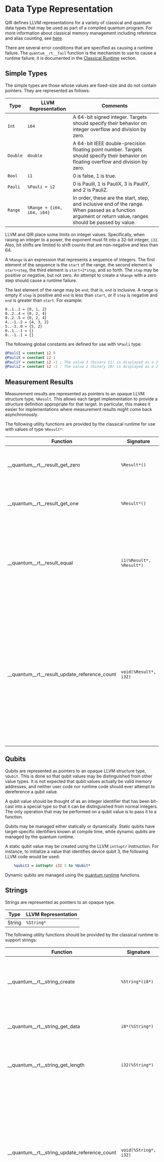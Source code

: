 # Data Type Representation

QIR defines LLVM representations for a variety of classical and quantum data
types that may be used as part of a compiled quantum program. For more
information about classical memory management including reference and alias
counting, see [here](3_Classical_Runtime.md#memory-management).

There are several error conditions that are specified as causing a runtime
failure. The `quantum__rt__fail` function is the mechanism to use to cause a
runtime failure; it is documented in the [Classical
Runtime](3_Classical_Runtime.md) section.

## Simple Types

The simple types are those whose values are fixed-size and do not contain
pointers. They are represented as follows:

| Type     | LLVM Representation        | Comments |
|----------|----------------------------|----------|
| `Int`    | `i64`                      | A 64-bit signed integer. Targets should specify their behavior on integer overflow and division by zero. |
| `Double` | `double`                   | A 64-bit IEEE double-precision floating point number. Targets should specify their behavior on floating overflow and division by zero. |
| `Bool`   | `i1`                       | 0 is false, 1 is true. |
| `Pauli`  | `%Pauli = i2`            | 0 is PauliI, 1 is PauliX, 3 is PauliY, and 2 is PauliZ. |
| `Range`  | `%Range = {i64, i64, i64}` | In order, these are the start, step, and inclusive end of the range. When passed as a function argument or return value, ranges should be passed by value. |

LLVM and QIR place some limits on integer values. Specifically, when raising an
integer to a power, the exponent must fit into a 32-bit integer, `i32`. Also,
bit shifts are limited to shift counts that are non-negative and less than 64.

A `%Range` is an expression that represents a sequence of integers. The first
element of the sequence is the `start` of the range, the second element is
`start+step`, the third element is `start+2*step`, and so forth. The `step` may
be positive or negative, but not zero. An attempt to create a `%Range` with a
zero step should cause a runtime failure.

The last element of the range may be `end`; that is, `end` is inclusive. A range
is empty if `step` is positive and `end` is less than `start`, or if `step` is
negative and `end` is greater than `start`. For example:

```text
0..1..2 = {0, 1, 2}
0..2..4 = {0, 2, 4}
0..2..5 = {0, 2, 4}
4..-1..2 = {4, 3, 2}
5..-3..0 = {5, 2}
0..1..-1 = {}
0..-1..1 = {}
```

The following global constants are defined for use with `%Pauli` type:

```LLVM
@PauliI = constant i2 0
@PauliX = constant i2 1
@PauliY = constant i2 -1 ; The value 3 (binary 11) is displayed as a 2-bit signed value of -1 (binary 11).
@PauliZ = constant i2 -2 ; The value 2 (binary 10) is displayed as a 2-bit signed value of -2 (binary 10).
```

## Measurement Results

Measurement results are represented as pointers to an opaque LLVM structure
type, `%Result`. This allows each target implementation to provide a structure
definition appropriate for that target. In particular, this makes it easier for
implementations where measurement results might come back asynchronously.

The following utility functions are provided by the classical runtime for use
with values of type `%Result*`:

| Function                          | Signature                | Description |
|-----------------------------------|--------------------------|-------------|
| __quantum__rt__result_get_zero    | `%Result*()`             | Returns a constant representing a measurement result zero.
| __quantum__rt__result_get_one     | `%Result*()`             | Returns a constant representing a measurement result one.
| __quantum__rt__result_equal       | `i1(%Result*, %Result*)` | Returns true if the two results are the same, and false if they are different. If a `%Result*` parameter is null, a runtime failure should occur. |
| __quantum__rt__result_update_reference_count   | `void(%Result*, i32)` | Adds the given integer value to the reference count for the result. Deallocates the result if the reference count becomes 0. The behavior is undefined if the reference count becomes negative. The call should be ignored if the given `%Result*` is a null pointer. |

## Qubits

Qubits are represented as pointers to an opaque LLVM structure type, `%Qubit`.
This is done so that qubit values may be distinguished from other value types.
It is not expected that qubit values actually be valid memory addresses, and
neither user code nor runtime code should ever attempt to dereference a qubit
value.

A qubit value should be thought of as an integer identifier that has been
bit-cast into a special type so that it can be distinguished from normal
integers. The only operation that may be performed on a qubit value is to pass
it to a function.

Qubits may be managed either statically or dynamically. Static qubits have
target-specific identifiers known at compile time, while dynamic qubits are
managed by the quantum runtime.

A static qubit value may be created using the LLVM `inttoptr` instruction. For
instance, to initialize a value that identifies device qubit 3, the following
LLVM code would be used:

```llvm
    %qubit3 = inttoptr i32 3 to %Qubit*
```

Dynamic qubits are managed using the [quantum runtime](4_Quantum_Runtime.md)
functions.

## Strings

Strings are represented as pointers to an opaque type.

| Type   | LLVM Representation |
|--------|---------------------|
| String | `%String*`          |

The following utility functions should be provided by the classical runtime to
support strings:

| Function                          | Signature                      | Description |
|-----------------------------------|--------------------------------|-------------|
| __quantum__rt__string_create      | `%String*(i8*)`      | Creates a string from an array of UTF-8 bytes. The byte array is expected to be zero-terminated. |
| __quantum__rt__string_get_data    | `i8*(%String*)`      | Returns a pointer to the zero-terminated array of UTF-8 bytes. |
| __quantum__rt__string_get_length  | `i32(%String*)`      | Returns the length of the byte array that contains the string data. |
| __quantum__rt__string_update_reference_count   | `void(%String*, i32)` | Adds the given integer value to the reference count for the string. Deallocates the string if the reference count becomes 0. The behavior is undefined if the reference count becomes negative. The call should be ignored if the given `%String*` is a null pointer. |
| __quantum__rt__string_concatenate | `%String*(%String*, %String*)` | Creates a new string that is the concatenation of the two argument strings. If a `%String*` parameter is null, a runtime failure should occur. |
| __quantum__rt__string_equal       | `i1(%String*, %String*)`       | Returns true if the two strings are equal, false otherwise. If a `%String*` parameter is null, a runtime failure should occur. |

The following utility functions support converting values of other types to
strings. In every case, the returned string is allocated on the heap; the string
can't be allocated by the caller because the length of the string depends on the
actual value.

| Function                         | Signature            | Description |
|----------------------------------|----------------------|-------------|
| __quantum__rt__int_to_string     | `%String*(i64)`      | Returns a string representation of the integer. |
| __quantum__rt__double_to_string  | `%String*(Double)`   | Returns a string representation of the double. |
| __quantum__rt__bool_to_string    | `%String*(i1)`       | Returns a string representation of the Boolean. |
| __quantum__rt__result_to_string  | `%String*(%Result*)` | Returns a string representation of the result. |
| __quantum__rt__pauli_to_string   | `%String*(%Pauli)`   | Returns a string representation of the Pauli. |
| __quantum__rt__qubit_to_string   | `%String*(%Qubit*)`  | Returns a string representation of the qubit. |
| __quantum__rt__range_to_string   | `%String*(%Range)`   | Returns a string representation of the range. |
| __quantum__rt__bigint_to_string  | `%String*(%BigInt*)` | Returns a string representation of the big integer. |

In all cases, if a pointer parameter is null, a runtime failure should occur.

## Big Integers

Unlimited-precision integers, also known as "big integers", are represented as
pointers to an opaque type.

| Type   | LLVM Representation |
|--------|---------------------|
| BigInt | `%BigInt*`          |

The following utility functions are provided by the classical runtime to support
big integers.

| Function                          | Signature                      | Description |
|-----------------------------------|--------------------------------|-------------|
| __quantum__rt__bigint_create_i64  | `%BigInt*(i64)`                | Creates a big integer with the specified initial value. |
| __quantum__rt__bigint_create_array | `%BigInt*(i32, i8*)`    | Creates a big integer with the value specified by the `i8` array. The 0-th element of the array is the highest-order byte, followed by the first element, etc. |
| __quantum__rt__bigint_get_data    | `i8*(%BigInt*)`      | Returns a pointer to the `i8` array containing the value of the big integer. |
| __quantum__rt__bigint_get_length  | `i32(%BigInt*)`      | Returns the length of the `i8` array that represents the big integer value. |
| __quantum__rt__bigint_update_reference_count   | `void(%BigInt*, i32)` | Adds the given integer value to the reference count for the big integer. Deallocates the big integer if the reference count becomes 0. The behavior is undefined if the reference count becomes negative. The call should be ignored if the given `%BigInt*` is a null pointer. |
| __quantum__rt__bigint_negate      | `%BigInt*(%BigInt*)`           | Returns the negative of the big integer. |
| __quantum__rt__bigint_add         | `%BigInt*(%BigInt*, %BigInt*)` | Adds two big integers and returns their sum. |
| __quantum__rt__bigint_subtract    | `%BigInt*(%BigInt*, %BigInt*)` | Subtracts the second big integer from the first and returns their difference. |
| __quantum__rt__bigint_multiply    | `%BigInt*(%BigInt*, %BigInt*)` | Multiplies two big integers and returns their product. |
| __quantum__rt__bigint_divide      | `%BigInt*(%BigInt*, %BigInt*)` | Divides the first big integer by the second and returns their quotient. |
| __quantum__rt__bigint_modulus     | `%BigInt*(%BigInt*, %BigInt*)` | Returns the first big integer modulo the second. |
| __quantum__rt__bigint_power       | `%BigInt*(%BigInt*, i32)`      | Returns the big integer raised to the integer power. As with standard integers, the exponent must fit in 32 bits. |
| __quantum__rt__bigint_bitand      | `%BigInt*(%BigInt*, %BigInt*)` | Returns the bitwise-AND of two big integers. |
| __quantum__rt__bigint_bitor       | `%BigInt*(%BigInt*, %BigInt*)` | Returns the bitwise-OR of two big integers. |
| __quantum__rt__bigint_bitxor      | `%BigInt*(%BigInt*, %BigInt*)` | Returns the bitwise-XOR of two big integers. |
| __quantum__rt__bigint_bitnot      | `%BigInt*(%BigInt*)`           | Returns the bitwise complement of the big integer. |
| __quantum__rt__bigint_shiftleft   | `%BigInt*(%BigInt*, i64)`      | Returns the big integer arithmetically shifted left by the (positive) integer amount of bits. |
| __quantum__rt__bigint_shiftright  | `%BigInt*(%BigInt*, i64)`      | Returns the big integer arithmetically shifted right by the (positive) integer amount of bits. |
| __quantum__rt__bigint_equal       | `i1(%BigInt*, %BigInt*)`       | Returns true if the two big integers are equal, false otherwise. |
| __quantum__rt__bigint_greater     | `i1(%BigInt*, %BigInt*)`       | Returns true if the first big integer is greater than the second, false otherwise. |
| __quantum__rt__bigint_greater_eq  | `i1(%BigInt*, %BigInt*)`       | Returns true if the first big integer is greater than or equal to the second, false otherwise. |

In all cases other than to `__quantum__rt__bigint_update_reference_count`, if a
`%BigInt*` parameter is null, a runtime failure should occur.

## Tuples and User-Defined Types

Tuple data, including values of user-defined types, is represented as the
corresponding LLVM structure type. For instance, a tuple containing two
integers, `(Int, Int)`, would be represented in LLVM as `type {i64, i64}`.

When [invoking callable values](2_Callables.md#invoking-a-callable-value) using
the `__quantum__rt__callable_invoke` runtime function, tuples are passed as a
pointer to an opaque LLVM structure, `%Tuple`. The pointer is expected to point
to the contained data such that it can be cast to the correct data structures by
the receiving code. This permits the definition of runtime functions that are
common for all tuples, such as the functions listed below.

Many languages provide immutable tuples, along with operators that allow a
modified copy of an existing tuple to be created. QIR supports this by requiring
the runtime to track and be able to access the following given a `%Tuple*`:

- The size of the tuple in bytes
- The alias count indicating how many handles to the tuple exist in the source
  code

The language specific compiler is responsible for injecting calls to increase
and decrease the alias count as needed, as well as to accurately reflect when
references to the LLVM structure representing a tuple are created and removed.
See [this section](3_Classical_Runtime.md#reference-and-alias-counting) for
further details on the distinction between alias and reference counting.

In the case where the source language treats tuples as immutable values, the
language-specific compiler is expected to request the necessary copies prior to
modifying the tuple in place. This is done by invoking the runtime function
`__quantum__rt__tuple_copy` to create a byte-by-byte copy of a tuple. Unless the
copying is forced via the second argument, the runtime may omit copying the
value and instead simply return a pointer to the given argument if the alias
count is 0 and it is therefore safe to modify the tuple in place.

The following utility functions are provided by the classical runtime to support
tuples and user-defined types:

| Function                         | Signature             | Description |
|----------------------------------|-----------------------|-------------|
| __quantum__rt__tuple_create      | `%Tuple*(i64)`  | Allocates space for a tuple requiring the given number of bytes, sets the reference count to 1 and the alias count to 0. |
| __quantum__rt__tuple_copy      | `%Tuple*(%Tuple*, i1)`  | Creates a shallow copy of the tuple if the alias count is larger than 0 or the second argument is `true`. Returns the given tuple pointer (the first parameter) otherwise, after increasing its reference count by 1. The reference count of the tuple elements remains unchanged. If the `%Tuple*` parameter is null, a runtime failure should occur. |
| __quantum__rt__tuple_update_reference_count   | `void(%Tuple*, i32)` | Adds the given integer value to the reference count for the tuple. Deallocates the tuple if the reference count becomes 0. The behavior is undefined if the reference count becomes negative. The call should be ignored if the given `%Tuple*` is a null pointer. |
| __quantum__rt__tuple_update_alias_count | `void(%Tuple*, i32)` | Adds the given integer value to the alias count for the tuple. Fails if the count becomes negative. The call should be ignored if the given `%Tuple*` is a null pointer. |

## Unit

For source languages that include a unit type, the representation of this type
in LLVM depends on its usage. If used as a return type for a callable, it should
be translated into an LLVM `void` function. If it is used as a value, for
instance as an element of a tuple, it should be represented as a null tuple
pointer.

## Arrays

Within QIR, arrays are represented and passed around as a pointer to an opaque
LLVM structure, `%Array`. How array data is represented, i.e., what that pointer
points to, is at the discretion of the runtime. All array manipulations,
including item access, hence need to be performed by invoking the corresponding
runtime function(s).

Because LLVM does not provide any mechanism for type-parameterized functions,
runtime library routines that provide access to array elements return byte
pointers that the calling code must `bitcast` to the appropriate type before
using. When creating an array, the size of each element in bytes must be
provided.

Many languages provide immutable arrays, along with operators that allow a
modified copy of an existing array to be created. In QIR, this is implemented by
creating a new copy of the existing array and then modifying the newly-created
array in place. If the existing array is not used after the creation of the
modified copy, it is possible to avoid the copy and modify the existing array in
place instead. To achieve such a behavior, the language specific compiler should
ensure that the alias count for arrays accurately reflects their use in the
source language, and rely on the runtime function for copying to omit the copy
when the alias count is 0.

In addition to creating modified copies of arrays, there are two other ways of
constructing new arrays that permit for similar optimizations; array slicing and
array projections.

- An array *slice* is specified by providing a dimension to slice on and a
  `%Range` to slice with. The resulting array has the same number of dimensions
  as the original array, but only those elements in the sliced dimension whose
  original indices were part of the resolution of the `%Range`. Those elements
  get new indices in the resulting array based on their appearance order in the
  `%Range`. In particular, if the step of the `%Range` is negative, the elements
  in the sliced dimension will be in the reverse order than they were in the
  original array. If the `%Range` is empty, the resulting array will be empty.

  Array slices can be created using the `__quantum__rt__array_slice_1d` or
  `__quantum__rt__array_slice` runtime functions.
- An array *projection* is specified by providing a dimension to project along
  and an `i64` index value to project to. The resulting array has one fewer
  dimension than the original array, and is the segment of the original array
  with the projected dimension fixed to the given index value. Projection is the
  array access analog to partial application; effectively it creates a new array
  that has the same elements as the original array, but one of the indices is
  fixed at a constant value.
  Array projections can be created using the `__quantum__rt__array_project`
  runtime function.

Attempting to access an index or dimension outside the bounds of an array should
cause an immediate runtime failure. This applies to slicing and projection
operations as well as to element access. When validating indices for slicing,
only indices that are actually part of the resolved range should be considered.

The following utility functions are provided by the classical runtime to support
arrays:

| Function                         | Signature                            | Description |
|----------------------------------|--------------------------------------|-------------|
| __quantum__rt__array_create_1d   | `%Array* void(i32, i64)`             | Creates a new 1-dimensional array. The `i32` is the size of each element in bytes. The `i64` is the length of the array. The bytes of the new array should be set to zero. If the length is zero, the result should be an empty 1-dimensional array. |
| __quantum__rt__array_copy        | `%Array*(%Array*, i1)`                   | Creates a shallow copy of the array if the alias count is larger than 0 or the second argument is `true`. Returns the given array pointer (the first parameter) otherwise, after increasing its reference count by 1. The reference count of the array elements remains unchanged. |
| __quantum__rt__array_concatenate | `%Array*(%Array*, %Array*)`          | Returns a new array which is the concatenation of the two passed-in one-dimensional arrays. If either array is not one-dimensional or if the array element sizes are not the same, then a runtime failure should occur. |
| __quantum__rt__array_slice_1d       | `%Array*(%Array*, %Range, i1)`      | Creates and returns an array that is a slice of an existing 1-dimensional array. The slice may be accessing the same memory as the given array unless its alias count is larger than 0 or the last argument is `true`. The `%Range` specifies the indices that should be the elements of the returned array. The reference count of the elements remains unchanged. |
| __quantum__rt__array_get_size_1d  | `i64(%Array*)`                  | Returns the length of a 1-dimensional array. |
| __quantum__rt__array_get_element_ptr_1d | `i8*(%Array*, i64)`           | Returns a pointer to the element of the array at the zero-based index given by the `i64`. |
| __quantum__rt__array_update_reference_count   | `void(%Array*, i32)` | Adds the given integer value to the reference count for the array. Deallocates the array if the reference count becomes 0. The behavior is undefined if the reference count becomes negative. The call should be ignored if the given `%Array*` is a null pointer. |
| __quantum__rt__array_update_alias_count | `void(%Array*, i32)` | Adds the given integer value to the alias count for the array. Fails if either count becomes negative. The call should be ignored if the given `%Array*` is a null pointer. |

For all of these functions other than
`__quantum__rt__array_update_reference_count` or
`__quantum__rt__array_update_alias_count`, if an `%Array*` pointer is null, a
runtime failure should result.

The following utility functions are provided if multidimensional array support
is enabled:

| Function                         | Signature                            | Description |
|----------------------------------|--------------------------------------|-------------|
| __quantum__rt__array_create      | `%Array* void(i32, i32, i64*)`       | Creates a new array. The first `i32` is the size of each element in bytes. The second `i32` is the dimension count. The `i64*` should point to an array of `i64`s contains the length of each dimension. The bytes of the new array should be set to zero. If any length is zero, the result should be an empty array with the given number of dimensions. |
| __quantum__rt__array_get_dim     | `i32(%Array*)`                       | Returns the number of dimensions in the array. |
| __quantum__rt__array_get_size  | `i64(%Array*, i32)`                  | Returns the length of a dimension of the array. The `i32` is the zero-based dimension to return the length of; it must be smaller than the number of dimensions in the array. |
| __quantum__rt__array_get_element_ptr | `i8*(%Array*, i64*)`             | Returns a pointer to the indicated element of the array. The `i64*` should point to an array of `i64`s that are the indices for each dimension. |
| __quantum__rt__array_slice       | `%Array*(%Array*, i32, %Range, i1)`      | Creates and returns an array that is a slice of an existing array. The slice may be accessing the same memory as the given array unless its alias count is larger than 0 or the last argument is `true`. The `i32` indicates which dimension the slice is on, and must be smaller than the number of dimensions in the array. The `%Range` specifies the indices in that dimension that should be the elements of the returned array. The reference count of the elements remains unchanged. |
| __quantum__rt__array_project     | `%Array*(%Array*, i32, i64, i1)`         | Creates and returns an array that is a projection of an existing array. The projection may be accessing the same memory as the given array unless its alias count is larger than 0 or the last argument is `true`. The `i32` indicates which dimension the projection is on, and the `i64` specifies the index in that dimension to project. The reference count of all array elements remains unchanged. If the existing array is one-dimensional then a runtime failure should occur. |

There are special runtime functions defined for allocating or releasing an array
of qubits. See [here](4_Quantum_Runtime.md#qubits) for these functions.

For all of these functions, if an `%Array*` pointer is null, a runtime failure
should occur.

---
_[Back to index](README.md)_
